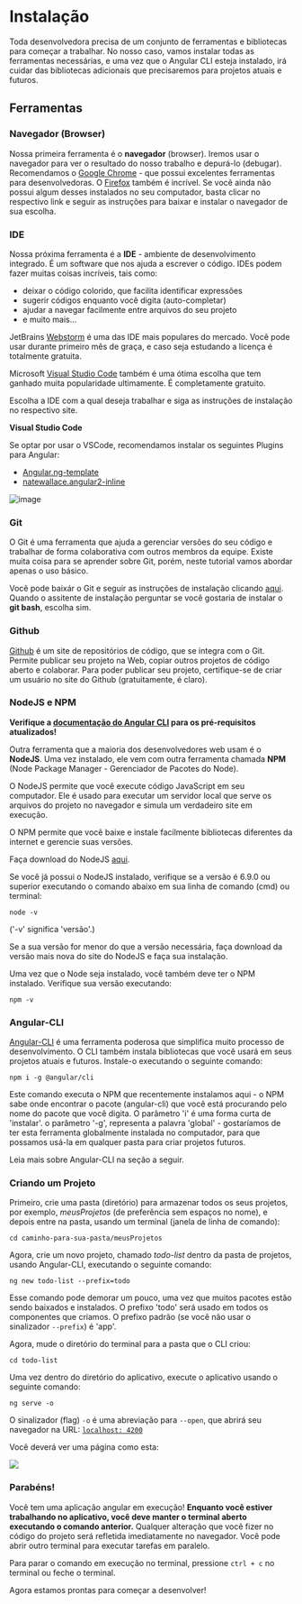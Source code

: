 # Instalação

Toda desenvolvedora precisa de um conjunto de ferramentas e bibliotecas para começar a trabalhar. No nosso caso, vamos instalar todas as ferramentas necessárias, e uma vez que o Angular CLI esteja instalado, irá cuidar das bibliotecas adicionais que precisaremos para projetos atuais e futuros.

## Ferramentas

### Navegador (Browser)

Nossa primeira ferramenta é o **navegador** (browser). Iremos usar o navegador para ver o resultado do nosso trabalho e depurá-lo (debugar). Recomendamos o [Google Chrome](https://www.google.com/chrome/browser/desktop/) - que possui excelentes ferramentas para desenvolvedoras. O [Firefox](https://www.mozilla.org/en-US/firefox/new/) também é incrível. Se você ainda não possui algum desses instalados no seu computador, basta clicar no respectivo link e seguir as instruções para baixar e instalar o navegador de sua escolha.

### IDE

Nossa próxima ferramenta é a **IDE** - ambiente de desenvolvimento integrado. É um software que nos ajuda a escrever o código. IDEs podem fazer muitas coisas incríveis, tais como:

* deixar o código colorido, que facilita identificar expressões
* sugerir códigos enquanto você digita (auto-completar)
* ajudar a navegar facilmente entre arquivos do seu projeto
* e muito mais...

JetBrains [Webstorm](https://www.jetbrains.com/webstorm/download/) é uma das IDE mais populares do mercado. Você pode usar durante primeiro mês de graça, e caso seja estudando a licença é totalmente gratuita.

Microsoft [Visual Studio Code](https://code.visualstudio.com/) também é uma ótima escolha que tem ganhado muita popularidade ultimamente. É completamente gratuito.

Escolha a IDE com a qual deseja trabalhar e siga as instruções de instalação no respectivo site.

**Visual Studio Code**

Se optar por usar o VSCode, recomendamos instalar os seguintes Plugins para Angular:

- [Angular.ng-template](https://marketplace.visualstudio.com/items?itemName=Angular.ng-template)
- [natewallace.angular2-inline](https://marketplace.visualstudio.com/items?itemName=natewallace.angular2-inline)

![image](https://user-images.githubusercontent.com/1223799/30781828-88bf447c-a126-11e7-9128-4c1cdec4002c.png)

### Git

O Git é uma ferramenta que ajuda a gerenciar versões do seu código e trabalhar de forma colaborativa com outros membros da equipe. Existe muita coisa para se aprender sobre Git, porém, neste tutorial vamos abordar apenas o uso básico.

Você pode baixár o Git e seguir as instruções de instalação clicando [aqui](https://git-scm.com/).
Quando o assitente de instalação perguntar se você gostaria de instalar o **git bash**, escolha sim.

### Github

[Github](https://github.com/) é um site de repositórios de código, que se integra com o Git. Permite publicar seu projeto na Web, copiar outros projetos de código aberto e colaborar. Para poder publicar seu projeto, certifique-se de criar um usuário no site do Github (gratuitamente, é claro).

### NodeJS e NPM

**Verifique a [documentação do Angular CLI](https://github.com/angular/angular-cli#prerequisites) para os pré-requisitos atualizados!**

Outra ferramenta que a maioria dos desenvolvedores web usam é o **NodeJS**. Uma vez instalado, ele vem com outra ferramenta chamada **NPM** (Node Package Manager - Gerenciador de Pacotes do Node).

O NodeJS permite que você execute código JavaScript em seu computador. Ele é usado para executar um servidor local que serve os arquivos do projeto no navegador e simula um verdadeiro site em execução.

O NPM permite que você baixe e instale facilmente bibliotecas diferentes da internet e gerencie suas versões.

Faça download do NodeJS [aqui](https://nodejs.org/en/).

Se você já possui o NodeJS instalado, verifique se a versão é 6.9.0 ou superior executando o comando abaixo em sua linha de comando (cmd) ou terminal:

```
node -v
```
\('-v' significa 'versão'.\)  

Se a sua versão for menor do que a versão necessária, faça download da versão mais nova do site do NodeJS e faça sua instalação.

Uma vez que o Node seja instalado, você também deve ter o NPM instalado. Verifique sua versão executando:

```
npm -v
```

### Angular-CLI

[Angular-CLI](https://github.com/angular/angular-cli) é uma ferramenta poderosa que simplifica muito processo de desenvolvimento. O CLI também instala bibliotecas que você usará em seus projetos atuais e futuros. Instale-o executando o seguinte comando:

```
npm i -g @angular/cli
```

Este comando executa o NPM que recentemente instalamos aqui - o NPM sabe onde encontrar o pacote (angular-cli) que você está procurando pelo nome do pacote que você digita.
O parâmetro 'i' é uma forma curta de 'instalar'.
o parâmetro '-g', representa a palavra 'global' - gostaríamos de ter esta ferramenta globalmente instalada no computador, para que possamos usá-la em qualquer pasta para criar projetos futuros.

Leia mais sobre Angular-CLI na seção a seguir.

### Criando um Projeto

Primeiro, crie uma pasta (diretório) para armazenar todos os seus projetos, por exemplo, _meusProjetos_ (de preferência sem espaços no nome), e depois entre na pasta, usando um terminal (janela de linha de comando):

```
cd caminho-para-sua-pasta/meusProjetos
```

Agora, crie um novo projeto, chamado _todo-list_ dentro da pasta de projetos, usando Angular-CLI, executando o seguinte comando:

```
ng new todo-list --prefix=todo
```

Esse comando pode demorar um pouco, uma vez que muitos pacotes estão sendo baixados e instalados.
O prefixo 'todo' será usado em todos os componentes que criamos. O prefixo padrão (se você não usar o sinalizador `--prefix`) é 'app'.

Agora, mude o diretório do terminal para a pasta que o CLI criou:

```
cd todo-list
```

Uma vez dentro do diretório do aplicativo, execute o aplicativo usando o seguinte comando:

```
ng serve -o
```

O sinalizador (flag) `-o` é uma abreviação para `--open`, que abrirá seu navegador na URL: [`localhost: 4200`](http://localhost:4200)

Você deverá ver uma página como esta:

![](https://github.com/bluebirrrrd/todo-list-tutorial/blob/master/assets/installation-result.png?raw=true)

### Parabéns!

Você tem uma aplicação angular em execução! **Enquanto você estiver trabalhando no aplicativo, você deve manter o terminal aberto executando o comando anterior.** Qualquer alteração que você fizer no código do projeto será refletida imediatamente no navegador.
Você pode abrir outro terminal para executar tarefas em paralelo.

Para parar o comando em execução no terminal, pressione `ctrl + c` no terminal ou feche o terminal.

Agora estamos prontas para começar a desenvolver!